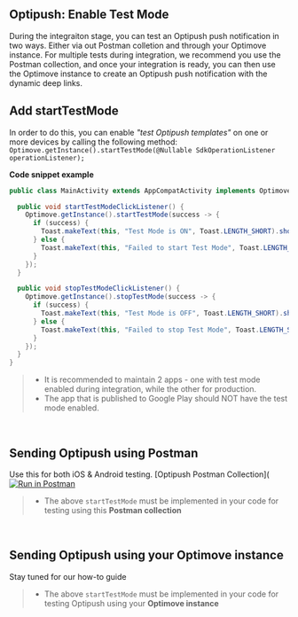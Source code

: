 ## Optipush: Enable Test Mode
 During the integraiton stage, you can test an Optipush push notification in two ways. Either via out Postman colletion and through your Optimove instance.
 For multiple tests during integration, we recommend you use the Postman collection, and once your integration is ready, you can then use the Optimove instance to create an Optipush push notification with the dynamic deep links.
<br/>

## Add startTestMode
 In order to do this, you can enable _"test Optipush templates"_ on one or more devices by calling the following method:
`Optimove.getInstance().startTestMode(@Nullable SdkOperationListener operationListener);`
<br> 

**Code snippet example**
```java
public class MainActivity extends AppCompatActivity implements OptimoveSuccessStateListener {

  public void startTestModeClickListener() {
    Optimove.getInstance().startTestMode(success -> {
      if (success) {
        Toast.makeText(this, "Test Mode is ON", Toast.LENGTH_SHORT).show();
      } else {
        Toast.makeText(this, "Failed to start Test Mode", Toast.LENGTH_SHORT).show();
      }
    });
  }

  public void stopTestModeClickListener() {    
    Optimove.getInstance().stopTestMode(success -> {
      if (success) {
        Toast.makeText(this, "Test Mode is OFF", Toast.LENGTH_SHORT).show();
      } else {
        Toast.makeText(this, "Failed to stop Test Mode", Toast.LENGTH_SHORT).show();
      }
    });
  }
}
```

>- It is recommended to maintain 2 apps - one with test mode enabled during integration, while the other for production.
>- The app that is published to Google Play should NOT have the test mode enabled.
<br/>

## Sending Optipush using Postman
Use this for both iOS & Android testing.
[Optipush Postman Collection]([![Run in Postman](https://run.pstmn.io/button.svg)](https://app.getpostman.com/run-collection/8de4eb0e7ec475c3656d)

>- The above `startTestMode` must be implemented in your code for testing using this **Postman collection**
<br/>

## Sending Optipush using your Optimove instance
Stay tuned for our how-to guide 

>- The above `startTestMode` must be implemented in your code for testing Optipush using your **Optimove instance**
